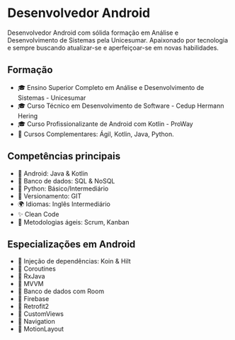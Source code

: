 # Desenvolvedor Android

Desenvolvedor Android com sólida formação em Análise e Desenvolvimento de Sistemas pela Unicesumar. Apaixonado por tecnologia e sempre buscando atualizar-se e aperfeiçoar-se em novas habilidades.

## Formação
- 🎓 Ensino Superior Completo em Análise e Desenvolvimento de Sistemas - Unicesumar
- 🎓 Curso Técnico em Desenvolvimento de Software - Cedup Hermann Hering
- 🎓 Curso Profissionalizante de Android com Kotlin - ProWay
- 🌟 Cursos Complementares: Ágil, Kotlin, Java, Python.

## Competências principais
- 📱 Android: Java & Kotlin
- 💾 Banco de dados: SQL & NoSQL
- 🐍 Python: Básico/Intermediário
- 🔧 Versionamento: GIT
- 🌍 Idiomas: Inglês Intermediário
- ✨ Clean Code
- 🚀 Metodologias ágeis: Scrum, Kanban

## Especializações em Android
- 🌟 Injeção de dependências: Koin & Hilt
- 🌟 Coroutines
- 🌟 RxJava
- 🌟 MVVM
- 🌟 Banco de dados com Room
- 🌟 Firebase
- 🌟 Retrofit2
- 🌟 CustomViews
- 🌟 Navigation
- 🌟 MotionLayout
